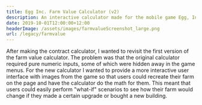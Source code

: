 ```yaml
---
title: Egg Inc. Farm Value Calculator (v2)
description: An interactive calculator made for the mobile game Egg, Inc.
date: 2019-10-01T12:00:00+12:00
headerImage: /assets/images/farmvalueScreenshot_large.png
url: /legacy/farmvalue
---
```

After making the contract calculator, I wanted to revisit the first version of the farm value calculator. The problem was that the original calculator required pure numeric inputs, some of which were hidden away in the game menus. For the new calculator I wanted to provide a more interactive user interface with images from the game so that users could recreate their farm on the page and have the calculator do the math for them. This meant that users could easily perform "what-if" scenarios to see how their farm would change if they made a certain upgrade or bought a new building.
